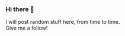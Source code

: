 ### Hi there 👋

I will post random stuff here, from time to time. <br>
Give me a follow!

<!--
**Shell1500/Shell1500** is a ✨ _special_ ✨ repository because its `README.md` (this file) appears on your GitHub profile.

Here are some ideas to get you started:
-->

